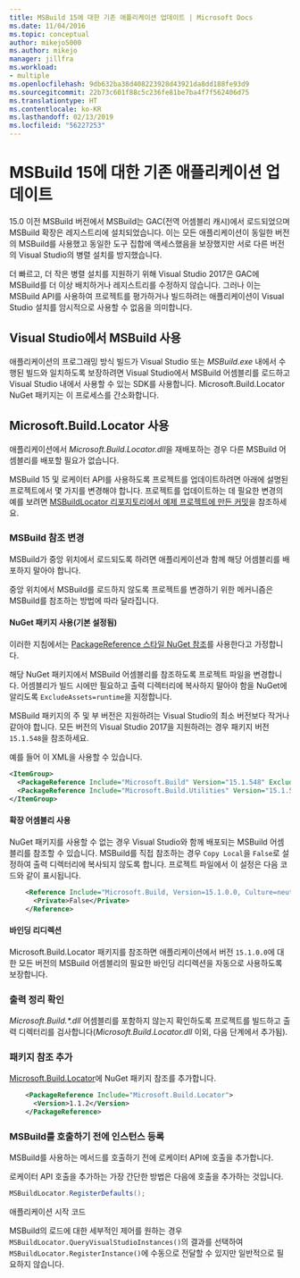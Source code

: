 ```yaml
---
title: MSBuild 15에 대한 기존 애플리케이션 업데이트 | Microsoft Docs
ms.date: 11/04/2016
ms.topic: conceptual
author: mikejo5000
ms.author: mikejo
manager: jillfra
ms.workload:
- multiple
ms.openlocfilehash: 9db632ba38d408223928d43921da8dd188fe93d9
ms.sourcegitcommit: 22b73c601f88c5c236fe81be7ba4f7f562406d75
ms.translationtype: HT
ms.contentlocale: ko-KR
ms.lasthandoff: 02/13/2019
ms.locfileid: "56227253"
---
```

# <a name="update-an-existing-application-for-msbuild-15"></a>MSBuild 15에 대한 기존 애플리케이션 업데이트

15.0 이전 MSBuild 버전에서 MSBuild는 GAC(전역 어셈블리 캐시)에서 로드되었으며 MSBuild 확장은 레지스트리에 설치되었습니다. 이는 모든 애플리케이션이 동일한 버전의 MSBuild를 사용했고 동일한 도구 집합에 액세스했음을 보장했지만 서로 다른 버전의 Visual Studio의 병렬 설치를 방지했습니다.

더 빠르고, 더 작은 병렬 설치를 지원하기 위해 Visual Studio 2017은 GAC에 MSBuild를 더 이상 배치하거나 레지스트리를 수정하지 않습니다. 그러나 이는 MSBuild API를 사용하여 프로젝트를 평가하거나 빌드하려는 애플리케이션이 Visual Studio 설치를 암시적으로 사용할 수 없음을 의미합니다.

## <a name="use-msbuild-from-visual-studio"></a>Visual Studio에서 MSBuild 사용

애플리케이션의 프로그래밍 방식 빌드가 Visual Studio 또는 *MSBuild.exe* 내에서 수행된 빌드와 일치하도록 보장하려면 Visual Studio에서 MSBuild 어셈블리를 로드하고 Visual Studio 내에서 사용할 수 있는 SDK를 사용합니다. Microsoft.Build.Locator NuGet 패키지는 이 프로세스를 간소화합니다.

## <a name="use-microsoftbuildlocator"></a>Microsoft.Build.Locator 사용

애플리케이션에서 *Microsoft.Build.Locator.dll*을 재배포하는 경우 다른 MSBuild 어셈블리를 배포할 필요가 없습니다.

MSBuild 15 및 로케이터 API를 사용하도록 프로젝트를 업데이트하려면 아래에 설명된 프로젝트에서 몇 가지를 변경해야 합니다. 프로젝트를 업데이트하는 데 필요한 변경의 예를 보려면 [MSBuildLocator 리포지토리에서 예제 프로젝트에 만든 커밋](https://github.com/Microsoft/MSBuildLocator/commits/example-updating-to-msbuild-15)을 참조하세요.

### <a name="change-msbuild-references"></a>MSBuild 참조 변경

MSBuild가 중앙 위치에서 로드되도록 하려면 애플리케이션과 함께 해당 어셈블리를 배포하지 말아야 합니다.

중앙 위치에서 MSBuild를 로드하지 않도록 프로젝트를 변경하기 위한 메커니즘은 MSBuild를 참조하는 방법에 따라 달라집니다.

#### <a name="use-nuget-packages-preferred"></a>NuGet 패키지 사용(기본 설정됨)

이러한 지침에서는 [PackageReference 스타일 NuGet 참조](https://docs.microsoft.com/nuget/consume-packages/package-references-in-project-files)를 사용한다고 가정합니다.

해당 NuGet 패키지에서 MSBuild 어셈블리를 참조하도록 프로젝트 파일을 변경합니다. 어셈블리가 빌드 시에만 필요하고 출력 디렉터리에 복사하지 말아야 함을 NuGet에 알리도록 `ExcludeAssets=runtime`을 지정합니다.

MSBuild 패키지의 주 및 부 버전은 지원하려는 Visual Studio의 최소 버전보다 작거나 같아야 합니다. 모든 버전의 Visual Studio 2017을 지원하려는 경우 패키지 버전 `15.1.548`을 참조하세요.

예를 들어 이 XML을 사용할 수 있습니다.

```xml
<ItemGroup>
  <PackageReference Include="Microsoft.Build" Version="15.1.548" ExcludeAssets="runtime" />
  <PackageReference Include="Microsoft.Build.Utilities" Version="15.1.548" ExcludeAssets="runtime" />
</ItemGroup>
```

#### <a name="use-extension-assemblies"></a>확장 어셈블리 사용

NuGet 패키지를 사용할 수 없는 경우 Visual Studio와 함께 배포되는 MSBuild 어셈블리를 참조할 수 있습니다. MSBuild를 직접 참조하는 경우 `Copy Local`을 `False`로 설정하여 출력 디렉터리에 복사되지 않도록 합니다. 프로젝트 파일에서 이 설정은 다음 코드와 같이 표시됩니다.

```xml
    <Reference Include="Microsoft.Build, Version=15.1.0.0, Culture=neutral, PublicKeyToken=b03f5f7f11d50a3a, processorArchitecture=MSIL">
      <Private>False</Private>
    </Reference>
```

#### <a name="binding-redirects"></a>바인딩 리디렉션

Microsoft.Build.Locator 패키지를 참조하면 애플리케이션에서 버전 `15.1.0.0`에 대한 모든 버전의 MSBuild 어셈블리의 필요한 바인딩 리디렉션을 자동으로 사용하도록 보장합니다.

### <a name="ensure-output-is-clean"></a>출력 정리 확인

*Microsoft.Build.\*.dll* 어셈블리를 포함하지 않는지 확인하도록 프로젝트를 빌드하고 출력 디렉터리를 검사합니다(*Microsoft.Build.Locator.dll* 이외, 다음 단계에서 추가됨).

### <a name="add-package-reference"></a>패키지 참조 추가

[Microsoft.Build.Locator](https://www.nuget.org/packages/Microsoft.Build.Locator/)에 NuGet 패키지 참조를 추가합니다.

```xml
    <PackageReference Include="Microsoft.Build.Locator">
      <Version>1.1.2</Version>
    </PackageReference>
```

### <a name="register-instance-before-calling-msbuild"></a>MSBuild를 호출하기 전에 인스턴스 등록

MSBuild를 사용하는 메서드를 호출하기 전에 로케이터 API에 호출을 추가합니다.

로케이터 API 호출을 추가하는 가장 간단한 방법은 다음에 호출을 추가하는 것입니다.

```csharp
MSBuildLocator.RegisterDefaults();
```

애플리케이션 시작 코드

MSBuild의 로드에 대한 세부적인 제어를 원하는 경우 `MSBuildLocator.QueryVisualStudioInstances()`의 결과를 선택하여 `MSBuildLocator.RegisterInstance()`에 수동으로 전달할 수 있지만 일반적으로 필요하지 않습니다.
